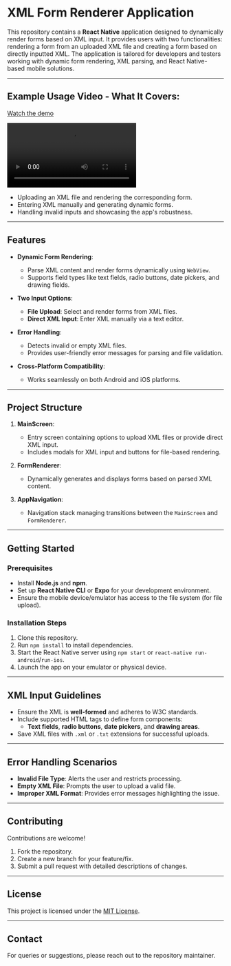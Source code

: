 # XML Form Renderer Application  

This repository contains a **React Native** application designed to dynamically render forms based on XML input. It provides users with two functionalities: rendering a form from an uploaded XML file and creating a form based on directly inputted XML. The application is tailored for developers and testers working with dynamic form rendering, XML parsing, and React Native-based mobile solutions.

---

## Example Usage Video  - **What It Covers**:

[Watch the demo](https://drive.google.com/file/d/1R1Qw6sOuHjWkjZyxT-D-b1ZQG2F6Ys0i/view?usp=sharing)

<video src="[https://raw.githubusercontent.com/<username>/<repository>/main/assets/video.mp4](https://drive.google.com/file/d/1R1Qw6sOuHjWkjZyxT-D-b1ZQG2F6Ys0i/view?usp=sharing)" controls>
</video>


  - Uploading an XML file and rendering the corresponding form.
  - Entering XML manually and generating dynamic forms.
  - Handling invalid inputs and showcasing the app's robustness.

---

## Features

- **Dynamic Form Rendering**:
  - Parse XML content and render forms dynamically using `WebView`.
  - Supports field types like text fields, radio buttons, date pickers, and drawing fields.

- **Two Input Options**:
  - **File Upload**: Select and render forms from XML files.
  - **Direct XML Input**: Enter XML manually via a text editor.

- **Error Handling**:
  - Detects invalid or empty XML files.
  - Provides user-friendly error messages for parsing and file validation.

- **Cross-Platform Compatibility**:
  - Works seamlessly on both Android and iOS platforms.

---

## Project Structure

1. **MainScreen**:  
   - Entry screen containing options to upload XML files or provide direct XML input.  
   - Includes modals for XML input and buttons for file-based rendering.  

2. **FormRenderer**:  
   - Dynamically generates and displays forms based on parsed XML content.  

3. **AppNavigation**:  
   - Navigation stack managing transitions between the `MainScreen` and `FormRenderer`.  

---


## Getting Started  

### Prerequisites

- Install **Node.js** and **npm**.
- Set up **React Native CLI** or **Expo** for your development environment.
- Ensure the mobile device/emulator has access to the file system (for file upload).

### Installation Steps

1. Clone this repository.  
2. Run `npm install` to install dependencies.  
3. Start the React Native server using `npm start` or `react-native run-android`/`run-ios`.  
4. Launch the app on your emulator or physical device.

---

## XML Input Guidelines

- Ensure the XML is **well-formed** and adheres to W3C standards.
- Include supported HTML tags to define form components:
  - **Text fields**, **radio buttons**, **date pickers**, and **drawing areas**.
- Save XML files with `.xml` or `.txt` extensions for successful uploads.

---

## Error Handling Scenarios

- **Invalid File Type**: Alerts the user and restricts processing.  
- **Empty XML File**: Prompts the user to upload a valid file.  
- **Improper XML Format**: Provides error messages highlighting the issue.  

---

## Contributing  

Contributions are welcome!  
1. Fork the repository.  
2. Create a new branch for your feature/fix.  
3. Submit a pull request with detailed descriptions of changes.

---

## License  

This project is licensed under the [MIT License](#).  

---

## Contact  

For queries or suggestions, please reach out to the repository maintainer.
